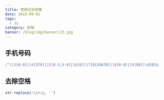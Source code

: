 ```yaml
---
title: 常用正则收集
date: 2019-09-02
tags:
  - Js
category: 前端
banner: /blog/img/banner/23.jpg
---
```


## 手机号码
```js
/^(13[0-9]|14[579]|15[0-3,5-9]|16[6]|17[0135678]|18[0-9]|19[89])\d{8}$/
```
## 去除空格
```js
str.replace(/\s+/g, '')
```



